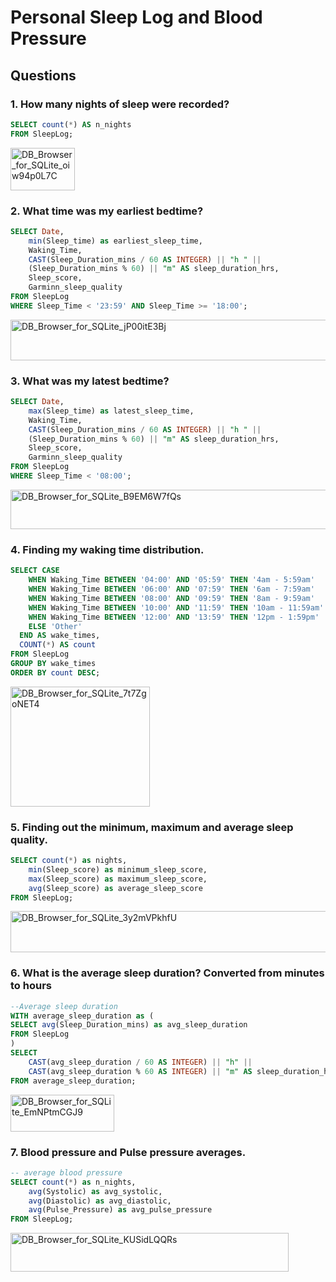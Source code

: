 # Personal Sleep Log and Blood Pressure

## Questions

### 1. How many nights of sleep were recorded?
````sql
SELECT count(*) AS n_nights
FROM SleepLog;
````
<img width="103" height="68" alt="DB_Browser_for_SQLite_oiw94p0L7C" src="https://github.com/user-attachments/assets/4ff1e8ae-02e1-4e24-aa55-56b330f41ca9" />

### 2. What time was my earliest bedtime? 
````sql
SELECT Date,
	min(Sleep_time) as earliest_sleep_time,
	Waking_Time,
	CAST(Sleep_Duration_mins / 60 AS INTEGER) || "h " ||
	(Sleep_Duration_mins % 60) || "m" AS sleep_duration_hrs,
	Sleep_score,
	Garminn_sleep_quality
FROM SleepLog
WHERE Sleep_Time < '23:59' AND Sleep_Time >= '18:00';
````
<img width="788" height="65" alt="DB_Browser_for_SQLite_jP00itE3Bj" src="https://github.com/user-attachments/assets/8d4f6fc4-58d3-472f-96c3-a619392177f8" />

### 3. What was my latest bedtime?
````sql
SELECT Date,
	max(Sleep_time) as latest_sleep_time,
	Waking_Time,
	CAST(Sleep_Duration_mins / 60 AS INTEGER) || "h " || 
	(Sleep_Duration_mins % 60) || "m" AS sleep_duration_hrs,
	Sleep_score,
	Garminn_sleep_quality
FROM SleepLog
WHERE Sleep_Time < '08:00';
````
<img width="778" height="63" alt="DB_Browser_for_SQLite_B9EM6W7fQs" src="https://github.com/user-attachments/assets/8e25c680-f40a-458e-91d4-de3232a8b8ea" />


### 4. Finding my waking time distribution.
````sql
SELECT CASE
    WHEN Waking_Time BETWEEN '04:00' AND '05:59' THEN '4am - 5:59am'
    WHEN Waking_Time BETWEEN '06:00' AND '07:59' THEN '6am - 7:59am'
    WHEN Waking_Time BETWEEN '08:00' AND '09:59' THEN '8am - 9:59am'
    WHEN Waking_Time BETWEEN '10:00' AND '11:59' THEN '10am - 11:59am'
    WHEN Waking_Time BETWEEN '12:00' AND '13:59' THEN '12pm - 1:59pm'
    ELSE 'Other' 
  END AS wake_times,
  COUNT(*) AS count
FROM SleepLog
GROUP BY wake_times
ORDER BY count DESC;
````
<img width="223" height="192" alt="DB_Browser_for_SQLite_7t7ZgoNET4" src="https://github.com/user-attachments/assets/4f54983b-b311-4154-b290-97c421192815" />

### 5. Finding out the minimum, maximum and average sleep quality.
````sql
SELECT count(*) as nights,
	min(Sleep_score) as minimum_sleep_score,
	max(Sleep_score) as maximum_sleep_score,
	avg(Sleep_score) as average_sleep_score
FROM SleepLog;
````

<img width="565" height="66" alt="DB_Browser_for_SQLite_3y2mVPkhfU" src="https://github.com/user-attachments/assets/ea9169db-9ead-434d-9ffe-97086143f420" />



### 6. What is the average sleep duration? Converted from minutes to hours

````sql
--Average sleep duration
WITH average_sleep_duration as (
SELECT avg(Sleep_Duration_mins) as avg_sleep_duration
FROM SleepLog
)
SELECT 
	CAST(avg_sleep_duration / 60 AS INTEGER) || "h" ||
	CAST(avg_sleep_duration % 60 AS INTEGER) || "m" AS sleep_duration_hrs
FROM average_sleep_duration;
````
<img width="166" height="59" alt="DB_Browser_for_SQLite_EmNPtmCGJ9" src="https://github.com/user-attachments/assets/d20264ba-3ec2-45d7-8bbf-959c99174613" />



### 7. Blood pressure and Pulse pressure averages.


````sql
-- average blood pressure
SELECT count(*) as n_nights,
	avg(Systolic) as avg_systolic,
	avg(Diastolic) as avg_diastolic,
	avg(Pulse_Pressure) as avg_pulse_pressure
FROM SleepLog;
````
<img width="445" height="62" alt="DB_Browser_for_SQLite_KUSidLQQRs" src="https://github.com/user-attachments/assets/1ccbb6d2-2271-4301-aa1d-0591fec5835a" />







